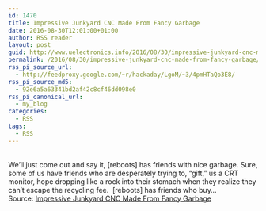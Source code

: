 ```yaml
---
id: 1470
title: Impressive Junkyard CNC Made From Fancy Garbage
date: 2016-08-30T12:01:00+01:00
author: RSS reader
layout: post
guid: http://www.uelectronics.info/2016/08/30/impressive-junkyard-cnc-made-from-fancy-garbage/
permalink: /2016/08/30/impressive-junkyard-cnc-made-from-fancy-garbage/
rss_pi_source_url:
  - http://feedproxy.google.com/~r/hackaday/LgoM/~3/4pmHTaQo3E8/
rss_pi_source_md5:
  - 92e6a5a63341bd2af42c8cf46dd098e0
rss_pi_canonical_url:
  - my_blog
categories:
  - RSS
tags:
  - RSS
---
```

&#013;  
We’ll just come out and say it, [reboots] has friends with nice garbage. Sure, some of us have friends who are desperately trying to, “gift,” us a CRT monitor, hope dropping like a rock into their stomach when they realize they can’t escape the recycling fee.  [reboots] has friends who buy…&#013;  
Source: <a href="http://feedproxy.google.com/~r/hackaday/LgoM/~3/4pmHTaQo3E8/" target="_blank">Impressive Junkyard CNC Made From Fancy Garbage</a>